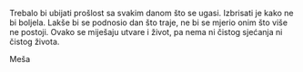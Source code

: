 Trebalo bi ubijati prošlost sa svakim danom što se ugasi. 
Izbrisati je kako ne bi boljela. 
Lakše bi se podnosio dan što traje, ne bi se mjerio onim što više ne postoji. 
Ovako se miješaju utvare i život, pa nema ni čistog sjećanja ni čistog života.

Meša